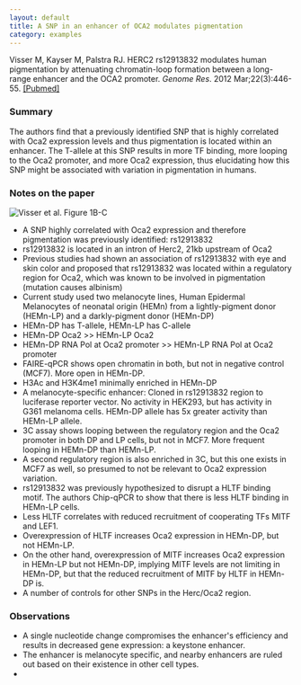 ```yaml
---
layout: default
title: A SNP in an enhancer of OCA2 modulates pigmentation
category: examples
---
```


Visser M, Kayser M, Palstra RJ. HERC2 rs12913832 modulates human pigmentation by attenuating chromatin-loop formation between a long-range enhancer and the OCA2 promoter. _Genome Res_. 2012 Mar;22(3):446-55. <a class="pubmed-link" href="http://www.ncbi.nlm.nih.gov/pubmed/22234890" target="_blank">[Pubmed]</a>

### Summary

The authors find that a previously identified SNP that is highly correlated with Oca2 expression levels and thus pigmentation is located within an enhancer. The T-allele at this SNP results in more TF binding, more looping to the Oca2 promoter, and more Oca2 expression, thus elucidating how this SNP might be associated with variation in pigmentation in humans.

### Notes on the paper
<img class="examples-image-right" src="{{ site.baseurl}}/images/examples/2012-03-22-SNP-in-an-enhancer-of-oca2-modulates-pigmentation_fig1.png" alt="Visser et al. Figure 1B-C" title="Figure 1B-C" />

* A SNP highly correlated with Oca2 expression and therefore pigmentation was previously identified: rs12913832
* rs12913832 is located in an intron of Herc2, 21kb upstream of Oca2
* Previous studies had shown an association of rs12913832 with eye and skin color and proposed that rs12913832 was located within a regulatory region for Oca2, which was known to be involved in pigmentation (mutation causes albinism)
* Current study used two melanocyte lines, Human Epidermal Melanocytes of neonatal origin (HEMn) from a lightly-pigment donor (HEMn-LP) and a darkly-pigment donor (HEMn-DP)
* HEMn-DP has T-allele, HEMn-LP has C-allele
* HEMn-DP Oca2 >> HEMn-LP Oca2
* HEMn-DP RNA Pol at Oca2 promoter >> HEMn-LP RNA Pol at Oca2 promoter
* FAIRE-qPCR shows open chromatin in both, but not in negative control (MCF7). More open in HEMn-DP.
* H3Ac and H3K4me1 minimally enriched in HEMn-DP
* A melanocyte-specific enhancer: Cloned in rs12913832 region to luciferase reporter vector. No activity in HEK293, but has activity in G361 melanoma cells. HEMn-DP allele has 5x greater activity than HEMn-LP allele.
* 3C assay shows looping between the regulatory region and the Oca2 promoter in both DP and LP cells, but not in MCF7. More frequent looping in HEMn-DP than HEMn-LP.
* A second regulatory region is also enriched in 3C, but this one exists in MCF7 as well, so presumed to not be relevant to Oca2 expression variation.
* rs12913832 was previously hypothesized to disrupt a HLTF binding motif. The authors Chip-qPCR to show that there is less HLTF binding in HEMn-LP cells.
* Less HLTF correlates with reduced recruitment of cooperating TFs MITF and LEF1.
* Overexpression of HLTF increases Oca2 expression in HEMn-DP, but not HEMn-LP. 
* On the other hand, overexpression of MITF increases Oca2 expression in HEMn-LP but not HEMn-DP, implying MITF levels are not limiting in HEMn-DP, but that the reduced recruitment of MITF by HLTF in HEMn-DP is.
* A number of controls for other SNPs in the Herc/Oca2 region.

### Observations

* A single nucleotide change compromises the enhancer's efficiency and results in decreased gene expression: a keystone enhancer.
* The enhancer is melanocyte specific, and nearby enhancers are ruled out based on their existence in other cell types.
* 